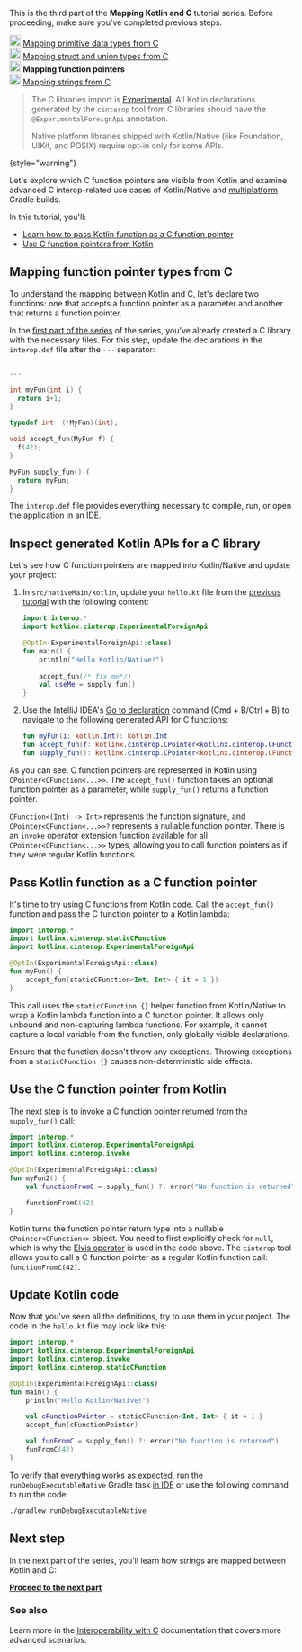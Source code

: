 [//]: # (title: Mapping function pointers from C – tutorial)

<tldr>
    <p>This is the third part of the <strong>Mapping Kotlin and C</strong> tutorial series. Before proceeding, make sure you've completed previous steps.</p>
    <p><img src="icon-1-done.svg" width="20" alt="First step"/> <a href="mapping-primitive-data-types-from-c.md">Mapping primitive data types from C</a><br/>
        <img src="icon-2-done.svg" width="20" alt="Second step"/> <a href="mapping-struct-union-types-from-c.md">Mapping struct and union types from C</a><br/>
        <img src="icon-3.svg" width="20" alt="Third step"/> <strong>Mapping function pointers</strong><br/>
        <img src="icon-4-todo.svg" width="20" alt="Fourth step"/> <a href="mapping-strings-from-c.md">Mapping strings from C</a><br/>
    </p>
</tldr>

> The C libraries import is [Experimental](components-stability.md#stability-levels-explained).
> All Kotlin declarations generated by the `cinterop` tool from C libraries
> should have the `@ExperimentalForeignApi` annotation.
>
> Native platform libraries shipped with Kotlin/Native (like Foundation, UIKit, and POSIX)
> require opt-in only for some APIs.
>
{style="warning"}

Let's explore which C function pointers are visible from Kotlin and examine advanced C interop-related use cases of
Kotlin/Native and [multiplatform](gradle-configure-project.md#targeting-multiple-platforms) Gradle builds.

In this tutorial, you'll:

* [Learn how to pass Kotlin function as a C function pointer](#pass-kotlin-function-as-a-c-function-pointer)
* [Use C function pointers from Kotlin](#use-the-c-function-pointer-from-kotlin)

## Mapping function pointer types from C

To understand the mapping between Kotlin and C, let's declare two functions: one that accepts a function pointer as a
parameter and another that returns a function pointer.

In the [first part of the series](mapping-primitive-data-types-from-c.md) of the series, you've already created a C library with the
necessary files. For this step, update the declarations in the `interop.def` file after the `---` separator:

```c 

---

int myFun(int i) {
  return i+1;
}

typedef int  (*MyFun)(int);

void accept_fun(MyFun f) {
  f(42);
}

MyFun supply_fun() {
  return myFun;
}
``` 

The `interop.def` file provides everything necessary to compile, run, or open the application in an IDE.

## Inspect generated Kotlin APIs for a C library

Let's see how C function pointers are mapped into Kotlin/Native and update your project:

1. In `src/nativeMain/kotlin`, update your `hello.kt` file from the [previous tutorial](mapping-struct-union-types-from-c.md)
   with the following content:

   ```kotlin
   import interop.*
   import kotlinx.cinterop.ExperimentalForeignApi
   
   @OptIn(ExperimentalForeignApi::class)
   fun main() {
       println("Hello Kotlin/Native!")
      
       accept_fun(/* fix me*/)
       val useMe = supply_fun()
   }
   ```

2. Use the IntelliJ IDEA's [Go to declaration](https://www.jetbrains.com/help/rider/Navigation_and_Search__Go_to_Declaration.html)
   command (<shortcut>Cmd + B</shortcut>/<shortcut>Ctrl + B</shortcut>) to navigate to the following generated API
   for C functions:

   ```kotlin
   fun myFun(i: kotlin.Int): kotlin.Int
   fun accept_fun(f: kotlinx.cinterop.CPointer<kotlinx.cinterop.CFunction<(kotlin.Int) -> kotlin.Int>>? /* from: interop.MyFun? */)
   fun supply_fun(): kotlinx.cinterop.CPointer<kotlinx.cinterop.CFunction<(kotlin.Int) -> kotlin.Int>>? /* from: interop.MyFun? */
   ```

As you can see, C function pointers are represented in Kotlin using `CPointer<CFunction<...>>`. The `accept_fun()` function
takes an optional function pointer as a parameter, while `supply_fun()` returns a function pointer.

`CFunction<(Int) -> Int>` represents the function signature, and `CPointer<CFunction<...>>?` represents a nullable
function pointer. There is an `invoke` operator extension function available for all `CPointer<CFunction<...>>` types,
allowing you to call function pointers as if they were regular Kotlin functions.

## Pass Kotlin function as a C function pointer

It's time to try using C functions from Kotlin code. Call the `accept_fun()` function and pass the C function pointer
to a Kotlin lambda:

```kotlin
import interop.*
import kotlinx.cinterop.staticCFunction
import kotlinx.cinterop.ExperimentalForeignApi

@OptIn(ExperimentalForeignApi::class)
fun myFun() {
    accept_fun(staticCFunction<Int, Int> { it + 1 })
}
```

This call uses the `staticCFunction {}` helper function from Kotlin/Native to wrap a Kotlin lambda function into a C
function pointer. It allows only unbound and non-capturing lambda functions. For example, it cannot capture a local
variable from the function, only globally visible declarations.

Ensure that the function doesn't throw any exceptions. Throwing exceptions from a `staticCFunction {}`
causes non-deterministic side effects.

## Use the C function pointer from Kotlin

The next step is to invoke a C function pointer returned from the `supply_fun()` call:

```kotlin
import interop.*
import kotlinx.cinterop.ExperimentalForeignApi
import kotlinx.cinterop.invoke

@OptIn(ExperimentalForeignApi::class)
fun myFun2() {
    val functionFromC = supply_fun() ?: error("No function is returned")

    functionFromC(42)
}
```

Kotlin turns the function pointer return type into a nullable `CPointer<CFunction<>` object. You need to first explicitly
check for `null`, which is why the [Elvis operator](null-safety.md) is used in the code above.
The `cinterop` tool allows you to call a C function pointer as a regular Kotlin function call: `functionFromC(42)`.

## Update Kotlin code

Now that you've seen all the definitions, try to use them in your project.
The code in the `hello.kt` file may look like this:

```kotlin
import interop.*
import kotlinx.cinterop.ExperimentalForeignApi
import kotlinx.cinterop.invoke
import kotlinx.cinterop.staticCFunction

@OptIn(ExperimentalForeignApi::class)
fun main() {
    println("Hello Kotlin/Native!")

    val cFunctionPointer = staticCFunction<Int, Int> { it + 1 }
    accept_fun(cFunctionPointer)

    val funFromC = supply_fun() ?: error("No function is returned")
    funFromC(42)
}
```

To verify that everything works as expected, run the `runDebugExecutableNative` Gradle task [in IDE](native-get-started.md#build-and-run-the-application)
or use the following command to run the code:

```bash
./gradlew runDebugExecutableNative
```

## Next step

In the next part of the series, you'll learn how strings are mapped between Kotlin and C:

**[Proceed to the next part](mapping-strings-from-c.md)**

### See also

Learn more in the [Interoperability with C](native-c-interop.md) documentation that covers more advanced scenarios.